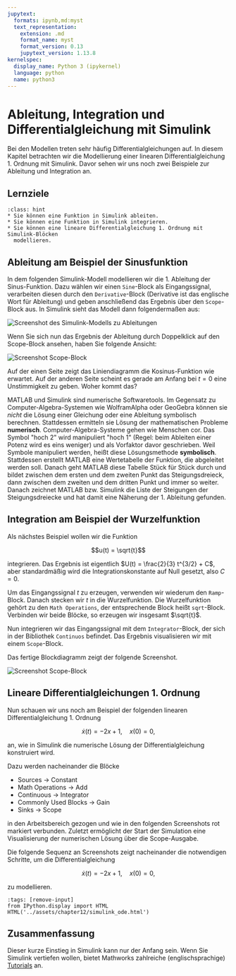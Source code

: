 ```yaml
---
jupytext:
  formats: ipynb,md:myst
  text_representation:
    extension: .md
    format_name: myst
    format_version: 0.13
    jupytext_version: 1.13.8
kernelspec:
  display_name: Python 3 (ipykernel)
  language: python
  name: python3
---
```


# Ableitung, Integration und Differentialgleichung mit Simulink

Bei den Modellen treten sehr häufig Differentialgleichungen auf. In diesem
Kapitel betrachten wir die Modellierung einer linearen Differentialgleichung 1.
Ordnung mit Simulink. Davor sehen wir uns noch zwei Beispiele zur Ableitung und
Integration an.

## Lernziele

```{admonition} Lernziele
:class: hint
* Sie können eine Funktion in Simulink ableiten.
* Sie können eine Funktion in Simulink integrieren.
* Sie können eine lineare Differentialgleichung 1. Ordnung mit Simulink-Blöcken
  modellieren.
```

## Ableitung am Beispiel der Sinusfunktion

In dem folgenden Simulink-Modell modellieren wir die 1. Ableitung der
Sinus-Funktion. Dazu wählen wir einen `Sine`-Block als Eingangssignal,
verarbeiten diesen durch den `Derivative`-Block (Derivative ist das englische
Wort für Ableitung) und geben anschließend das Ergebnis über den `Scope`-Block
aus. In Simulink sieht das Modell dann folgendermaßen aus:

![Screenshot des Simulink-Modells zu Ableitungen](pics/part10_derivative_project.png)

Wenn Sie sich nun das Ergebnis der Ableitung durch Doppelklick auf den
Scope-Block ansehen, haben Sie folgende Ansicht:

![Screenshot Scope-Block](pics/part10_derivative_scope.png)

Auf der einen Seite zeigt das Liniendiagramm die Kosinus-Funktion wie erwartet.
Auf der anderen Seite scheint es gerade am Anfang bei $t=0$ eine Unstimmigkeit
zu geben. Woher kommt das?

MATLAB und Simulink sind numerische Softwaretools. Im Gegensatz zu
Computer-Algebra-Systemen wie WolframAlpha oder GeoGebra können sie *nicht* die
Lösung einer Gleichung oder eine Ableitung symbolisch berechnen. Stattdessen
ermitteln sie Lösung der mathematischen Probleme **numerisch**.
Computer-Algebra-Systeme gehen wie Menschen cor. Das Symbol "hoch 2" wird
manipuliert "hoch 1" (Regel: beim Ableiten einer Potenz wird es eins weniger)
und als Vorfaktor davor geschrieben. Weil Symbole manipuliert werden, heißt
diese Lösungsmethode **symbolisch**. Stattdessen erstellt MATLAB eine
Wertetabelle der Funktion, die abgeleitet werden soll. Danach geht MATLAB diese
Tabelle Stück für Stück durch und bildet zwischen dem ersten und dem zweiten
Punkt das Steigungsdreieck, dann zwischen dem zweiten und dem dritten Punkt und
immer so weiter. Danach zeichnet MATLAB bzw. Simulink die Liste der Steigungen
der Steigungsdreiecke und hat damit eine Näherung der 1. Ableitung gefunden.

## Integration am Beispiel der Wurzelfunktion

Als nächstes Beispiel wollen wir die Funktion

$$u(t) = \sqrt{t}$$

integrieren. Das Ergebnis ist eigentlich $U(t) = \frac{2}{3} t^{3/2} + C$, aber
standardmäßig wird die Integrationskonstante auf Null gesetzt, also $C = 0$.

Um das Eingangssignal $t$ zu erzeugen, verwenden wir wiederum den `Ramp`-Block.
Danach stecken wir $t$ in die Wurzelfunktion. Die Wurzelfunktion gehört zu den
`Math Operations`, der entsprechende Block heißt `sqrt`-Block. Verbinden wir
beide Blöcke, so erzeugen wir insgesamt $\sqrt{t}$.

Nun integrieren wir das Eingangssignal mit dem `Integrator`-Block, der sich in
der Bibliothek `Continuos` befindet. Das Ergebnis visualisieren wir mit einem
`Scope`-Block.

Das fertige Blockdiagramm zeigt der folgende Screenshot.

![Screenshot Scope-Block](pics/simulink_integration.png)

## Lineare Differentialgleichungen 1. Ordnung

Nun schauen wir uns noch am Beispiel der folgenden linearen
Differentialgleichung 1. Ordnung

$$\dot{x}(t)=-2x+1, \quad x(0)=0,$$

an, wie in Simulink die numerische Lösung der Differentialgleichung konstruiert
wird. 

Dazu werden nacheinander die Blöcke

* Sources $\rightarrow$ Constant
* Math Operations $\rightarrow$ Add
* Continuous $\rightarrow$ Integrator
* Commonly Used Blocks $\rightarrow$ Gain
* Sinks $\rightarrow$ Scope

in den Arbeitsbereich gezogen und wie in den folgenden Screenshots rot markiert
verbunden. Zuletzt ermöglicht der Start der Simulation eine Visualisierung der
numerischen Lösung über die Scope-Ausgabe.

Die folgende Sequenz an Screenshots zeigt nacheinander die notwendigen Schritte,
um die Differentialgleichung

$$\dot{x}(t)=-2x+1, \quad x(0)=0,$$

zu modellieren.

```{code-cell} ipython3
:tags: [remove-input]
from IPython.display import HTML
HTML('../assets/chapter12/simulink_ode.html')
```

## Zusammenfassung

Dieser kurze Einstieg in Simulink kann nur der Anfang sein. Wenn Sie Simulink
vertiefen wollen, bietet Mathworks zahlreiche (englischsprachige)
[Tutorials](https://de.mathworks.com/products/simulink.html) an.